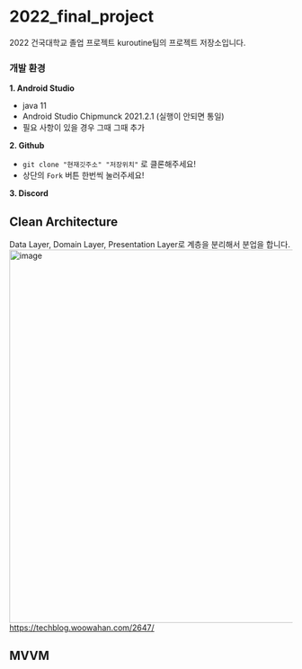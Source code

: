 # 2022_final_project
2022 건국대학교 졸업 프로젝트 kuroutine팀의 프로젝트 저장소입니다.

### 개발 환경
**1. Android Studio**
  - java 11
  - Android Studio Chipmunck 2021.2.1 (실행이 안되면 통일)
  - 필요 사항이 있을 경우 그때 그때 추가

**2. Github**
  - `git clone "현재깃주소" "저장위치"` 로 클론해주세요!
  - 상단의 `Fork` 버튼 한번씩 눌러주세요!

**3. Discord**
 



## Clean Architecture

Data Layer, Domain Layer, Presentation Layer로 계층을 분리해서 분업을 합니다.
<img width="664" alt="image" src="https://user-images.githubusercontent.com/26290540/189515614-6f82233f-befa-4e70-9d82-58f6ebb106ee.png">
https://techblog.woowahan.com/2647/


## MVVM


